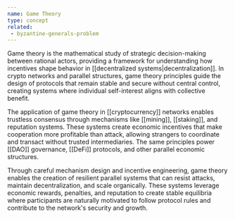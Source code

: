 ```yaml
---
name: Game Theory
type: concept
related:
 - byzantine-generals-problem
---
```


Game theory is the mathematical study of strategic decision-making between rational actors, providing a framework for understanding how incentives shape behavior in [[decentralized systems|decentralization]]. In crypto networks and parallel structures, game theory principles guide the design of protocols that remain stable and secure without central control, creating systems where individual self-interest aligns with collective benefit.

The application of game theory in [[cryptocurrency]] networks enables trustless consensus through mechanisms like [[mining]], [[staking]], and reputation systems. These systems create economic incentives that make cooperation more profitable than attack, allowing strangers to coordinate and transact without trusted intermediaries. The same principles power [[DAO]] governance, [[DeFi]] protocols, and other parallel economic structures.

Through careful mechanism design and incentive engineering, game theory enables the creation of resilient parallel systems that can resist attacks, maintain decentralization, and scale organically. These systems leverage economic rewards, penalties, and reputation to create stable equilibria where participants are naturally motivated to follow protocol rules and contribute to the network's security and growth.
